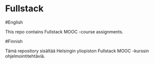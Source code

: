 # Fullstack

#English

This repo contains Fullstack MOOC -course assignments. 

#Finnish

Tämä repository sisältää Helsingin yliopiston Fullstack MOOC -kurssin ohjelmointitehtäviä.
